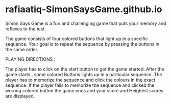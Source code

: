 # rafiaatiq-SimonSaysGame.github.io


Simon Says Game is a fun and challenging game that puts your memory and reflexes to the test.

The game consists of four colored buttons that light up in a specific sequence. 
Your goal is to repeat the sequence by pressing the buttons in the same order.

PLAYING DIRECTIONS :

The player has to click on the start button to get the game started. 
After the game starts , some colored Buttons lights up in a particular sequence. 
The player has to memorize the sequence and click the colours in the exact sequence.
If the player fails to memorize the sequence and clicked the worong colored button the game ends and your score and Heighest scores are displayed.
